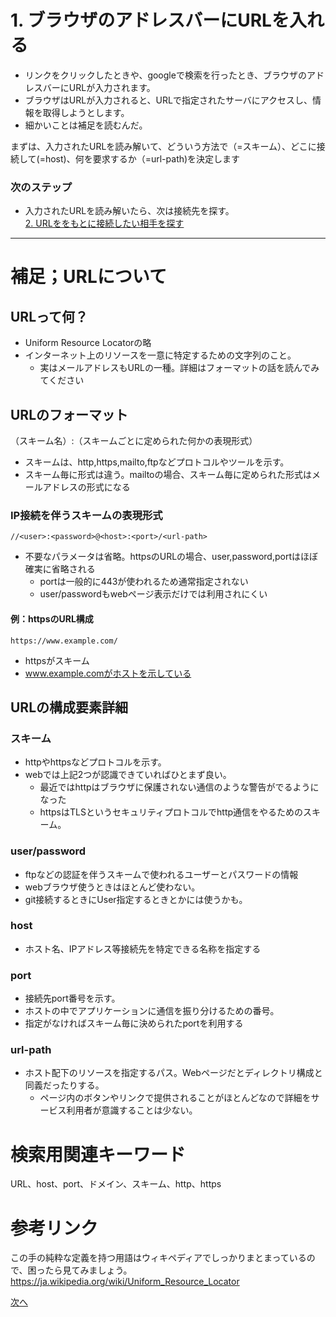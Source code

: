 # 1. ブラウザのアドレスバーにURLを入れる
- リンクをクリックしたときや、googleで検索を行ったとき、ブラウザのアドレスバーにURLが入力されます。
- ブラウザはURLが入力されると、URLで指定されたサーバにアクセスし、情報を取得しようとします。
- 細かいことは補足を読むんだ。

まずは、入力されたURLを読み解いて、どういう方法で（=スキーム）、どこに接続して(=host)、何を要求するか（=url-path)を決定します

### 次のステップ
- 入力されたURLを読み解いたら、次は接続先を探す。<br>
[2. URLををもとに接続したい相手を探す](2.md)


--- 
# 補足；URLについて
## URLって何？
- Uniform Resource Locatorの略
- インターネット上のリソースを一意に特定するための文字列のこと。
    - 実はメールアドレスもURLの一種。詳細はフォーマットの話を読んでみてください

## URLのフォーマット
（スキーム名）:（スキームごとに定められた何かの表現形式）
- スキームは、http,https,mailto,ftpなどプロトコルやツールを示す。
- スキーム毎に形式は違う。mailtoの場合、スキーム毎に定められた形式はメールアドレスの形式になる

### IP接続を伴うスキームの表現形式
```
//<user>:<password>@<host>:<port>/<url-path>
```
- 不要なパラメータは省略。httpsのURLの場合、user,password,portはほぼ確実に省略される
    - portは一般的に443が使われるため通常指定されない
    - user/passwordもwebページ表示だけでは利用されにくい

#### 例：httpsのURL構成
```
https://www.example.com/
```
- httpsがスキーム
- www.example.comがホストを示している

## URLの構成要素詳細

### スキーム
- httpやhttpsなどプロトコルを示す。
- webでは上記2つが認識できていればひとまず良い。
    - 最近ではhttpはブラウザに保護されない通信のような警告がでるようになった
    - httpsはTLSというセキュリティプロトコルでhttp通信をやるためのスキーム。

### user/password
- ftpなどの認証を伴うスキームで使われるユーザーとパスワードの情報
- webブラウザ使うときはほとんど使わない。
- git接続するときにUser指定するときとかには使うかも。

### host
- ホスト名、IPアドレス等接続先を特定できる名称を指定する

### port
- 接続先port番号を示す。
- ホストの中でアプリケーションに通信を振り分けるための番号。
- 指定がなければスキーム毎に決められたportを利用する

### url-path
- ホスト配下のリソースを指定するパス。Webページだとディレクトリ構成と同義だったりする。
   - ページ内のボタンやリンクで提供されることがほとんどなので詳細をサービス利用者が意識することは少ない。

# 検索用関連キーワード
URL、host、port、ドメイン、スキーム、http、https

# 参考リンク
この手の純粋な定義を持つ用語はウィキペディアでしっかりまとまっているので、困ったら見てみましょう。
https://ja.wikipedia.org/wiki/Uniform_Resource_Locator


[次へ](2.md)